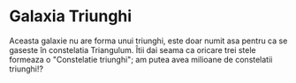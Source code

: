 # Galaxia Triunghi

Aceasta galaxie nu are forma unui triunghi, este doar numit asa pentru ca se
gaseste în constelatia Triangulum. Îtii dai seama ca oricare trei stele formeaza
o "Constelatie triunghi"; am putea avea milioane de constelatii triunghi!?
